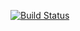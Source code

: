 [![Build Status](https://travis-ci.org/samny/spherical.svg?branch=master)](https://travis-ci.org/samny/spherical)